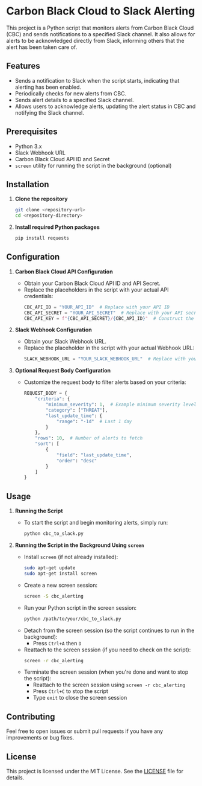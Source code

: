 # Carbon Black Cloud to Slack Alerting

This project is a Python script that monitors alerts from Carbon Black Cloud (CBC) and sends notifications to a specified Slack channel. It also allows for alerts to be acknowledged directly from Slack, informing others that the alert has been taken care of.

## Features
- Sends a notification to Slack when the script starts, indicating that alerting has been enabled.
- Periodically checks for new alerts from CBC.
- Sends alert details to a specified Slack channel.
- Allows users to acknowledge alerts, updating the alert status in CBC and notifying the Slack channel.

## Prerequisites
- Python 3.x
- Slack Webhook URL
- Carbon Black Cloud API ID and Secret
- `screen` utility for running the script in the background (optional)

## Installation

1. **Clone the repository**
    ```bash
    git clone <repository-url>
    cd <repository-directory>
    ```

2. **Install required Python packages**
    ```bash
    pip install requests
    ```

## Configuration

1. **Carbon Black Cloud API Configuration**
    - Obtain your Carbon Black Cloud API ID and API Secret.
    - Replace the placeholders in the script with your actual API credentials:
        ```python
        CBC_API_ID = "YOUR_API_ID"  # Replace with your API ID
        CBC_API_SECRET = "YOUR_API_SECRET"  # Replace with your API secret
        CBC_API_KEY = f"{CBC_API_SECRET}/{CBC_API_ID}"  # Construct the API key
        ```

2. **Slack Webhook Configuration**
    - Obtain your Slack Webhook URL.
    - Replace the placeholder in the script with your actual Webhook URL:
        ```python
        SLACK_WEBHOOK_URL = "YOUR_SLACK_WEBHOOK_URL"  # Replace with your Slack Webhook URL
        ```

3. **Optional Request Body Configuration**
    - Customize the request body to filter alerts based on your criteria:
        ```python
        REQUEST_BODY = {
            "criteria": {
                "minimum_severity": 1,  # Example minimum severity level
                "category": ["THREAT"],
                "last_update_time": {
                    "range": "-1d"  # Last 1 day
                }
            },
            "rows": 10,  # Number of alerts to fetch
            "sort": [
                {
                    "field": "last_update_time",
                    "order": "desc"
                }
            ]
        }
        ```

## Usage

1. **Running the Script**
    - To start the script and begin monitoring alerts, simply run:
        ```bash
        python cbc_to_slack.py
        ```

2. **Running the Script in the Background Using `screen`**
    - Install `screen` (if not already installed):
        ```bash
        sudo apt-get update
        sudo apt-get install screen
        ```
    - Create a new screen session:
        ```bash
        screen -S cbc_alerting
        ```
    - Run your Python script in the screen session:
        ```bash
        python /path/to/your/cbc_to_slack.py
        ```
    - Detach from the screen session (so the script continues to run in the background):
        - Press `Ctrl+A` then `D`
    - Reattach to the screen session (if you need to check on the script):
        ```bash
        screen -r cbc_alerting
        ```
    - Terminate the screen session (when you're done and want to stop the script):
        - Reattach to the screen session using `screen -r cbc_alerting`
        - Press `Ctrl+C` to stop the script
        - Type `exit` to close the screen session

## Contributing

Feel free to open issues or submit pull requests if you have any improvements or bug fixes.

## License

This project is licensed under the MIT License. See the [LICENSE](LICENSE) file for details.
